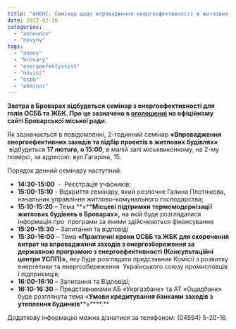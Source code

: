 ```yaml
---
title: "АНОНС: Семінар щодо впровадження енергоефективності в житлових будинках, - міськрада"
date: 2017-02-16
categories: 
  - "announce"
  - "novyny"
tags: 
  - "anons"
  - "brovary"
  - "energoefektyvnist"
  - "novini"
  - "osbb"
  - "seminar"
---
```


**Завтра в Броварах відбудеться семінар з енергоефективності для голів ОСББ та ЖБК. Про це зазначено в [оголошенні](http://brovary-rada.gov.ua/news/14783.html) на офіційному сайті Броварської міської ради.**

Як зазначається в повідомленні, 2-годинний семінар **«Впровадження енергоефективних заходів та відбір проектів в житлових будівлях»**  відбудеться **17 лютого, о 15:00**, в малій залі міськвиконкому, на 2-му поверсі, за адресою: вул.Гагаріна, 15.

Порядок денний семінару наступний:

- **14:30-15:00**  -  Реєстрація учасників;
- **15:00-15:10** - Відкриття семінару, який розпочне Галина Плотнікова, начальник управління житлово–комунального господарства;
- **15:10-15:20** – Тема **«****Місцеві** **підтримки** **термомодернізації житлових будівель в Броварах»,** на якій буде розглядатися інформація про  програми за якими здійснюються фінансування
- **15:20-15:30** – Запитання та відповіді
- **15:30-16:00** – Тема **«Практичні кроки ОСББ та ЖБК для скорочення витрат на впровадження заходів з енергозбереження за державною програмою з енергоефективності (Консультаційні центри УСПП)»,** яку буде розглядати представник Комісії з розвитку енергетики та енергозбереження  Українського союзу промисловців і підприємців;
- **16:00-16:10** – Запитання та Відповіді;
- **16:10-16:30** – Представниками АБ «Укргазбанк» та АТ «Ощадбанк» буде розглянута тема «**Умови кредитування банками заходів з утеплення будинків****»****.**

Додаткову інформацію можна дізнатися за телефоном: (04594) 5-20-16.
